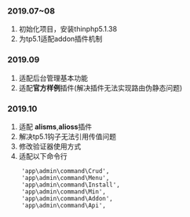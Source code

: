 ### 2019.07~08  
  1. 初始化项目，安装thinphp5.1.38
  2. 为tp5.1适配addon插件机制
### 2019.09  
  1. 适配后台管理基本功能
  2. 适配**官方样例**插件(解决插件无法实现路由伪静态问题)
### 2019.10
  1. 适配 **alisms**,**alioss**插件
  2. 解决tp5.1钩子无法引用传值问题
  3. 修改验证器使用方式
  4. 适配以下命令行
```
    'app\admin\command\Crud',
    'app\admin\command\Menu',
    'app\admin\command\Install',
    'app\admin\command\Min',
    'app\admin\command\Addon',
    'app\admin\command\Api',
```
